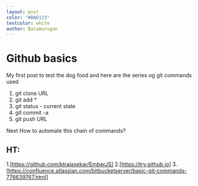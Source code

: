 ```yaml
---
layout: post
color: "#BAD123"
textcolor: white
author: Balamurugan
---
```


# Github basics

My first post to test the dog food and here are the series og git commands used

1. git clone URL
2. git add *
3. git status - current state
4. git commit -a
5. git push URL

Next How to automate this chain of commands?

## HT: 
1.[https://github.com/ktrajasekar/EmberJS]
2.[https://try.github.io]
3.[https://confluence.atlassian.com/bitbucketserver/basic-git-commands-776639767.html]